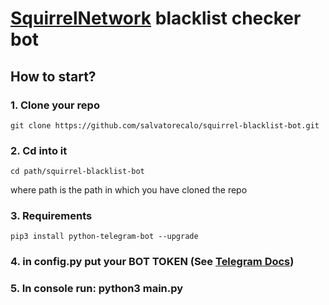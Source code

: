 #  [SquirrelNetwork](https://github.com/Squirrel-Network) blacklist checker bot

## How to start?

### 1. Clone your repo 

```
git clone https://github.com/salvatorecalo/squirrel-blacklist-bot.git
```

### 2. Cd into it

```
cd path/squirrel-blacklist-bot
```

where path is the path in which you have cloned the repo

### 3. Requirements

```
pip3 install python-telegram-bot --upgrade
```

### 4. in config.py put your BOT TOKEN (See [Telegram Docs](https://core.telegram.org/bots#3-how-do-i-create-a-bot))

### 5. In console run: python3 main.py
